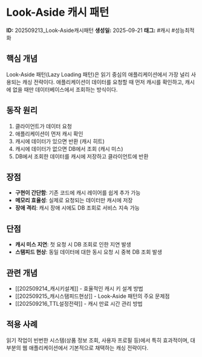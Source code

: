# Look-Aside 캐시 패턴
**ID:** 202509213_Look-Aside캐시패턴
**생성일:** 2025-09-21
**태그:** #캐시 #성능최적화

## 핵심 개념

Look-Aside 패턴(Lazy Loading 패턴)은 읽기 중심의 애플리케이션에서 가장 널리 사용되는 캐싱 전략이다. 애플리케이션이 데이터를 요청할 때 먼저 캐시를 확인하고, 캐시에 없을 때만 데이터베이스에서 조회하는 방식이다.

## 동작 원리

1. 클라이언트가 데이터 요청
2. 애플리케이션이 먼저 캐시 확인
3. 캐시에 데이터가 있으면 반환 (캐시 히트)
4. 캐시에 데이터가 없으면 DB에서 조회 (캐시 미스)
5. DB에서 조회한 데이터를 캐시에 저장하고 클라이언트에 반환

## 장점

- **구현이 간단함**: 기존 코드에 캐시 레이어를 쉽게 추가 가능
- **메모리 효율성**: 실제로 요청되는 데이터만 캐시에 저장
- **장애 격리**: 캐시 장애 시에도 DB 조회로 서비스 지속 가능

## 단점

- **캐시 미스 지연**: 첫 요청 시 DB 조회로 인한 지연 발생
- **스탬피드 현상**: 동일 데이터에 대한 동시 요청 시 중복 DB 조회 발생

## 관련 개념

- [[202509214_캐시키설계]] - 효율적인 캐시 키 설계 방법
- [[202509215_캐시스탬피드현상]] - Look-Aside 패턴의 주요 문제점
- [[202509216_TTL설정전략]] - 캐시 만료 시간 관리 방법

## 적용 사례

읽기 작업이 빈번한 시스템(상품 정보 조회, 사용자 프로필 등)에서 특히 효과적이며, 대부분의 웹 애플리케이션에서 기본적으로 채택하는 캐싱 전략이다.